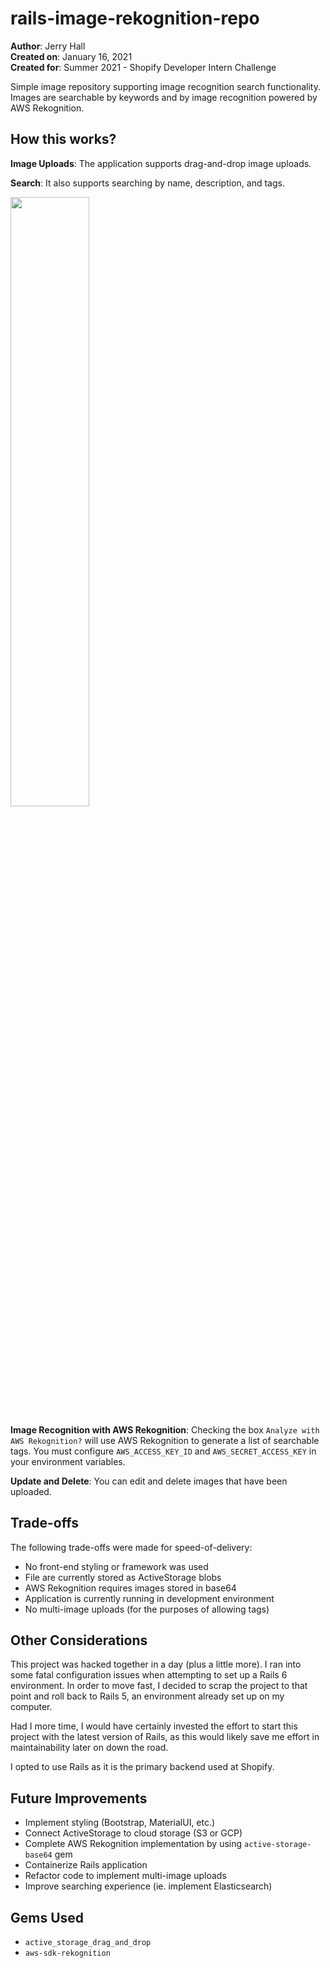 # rails-image-rekognition-repo
**Author**: Jerry Hall    
**Created on**: January 16, 2021  
**Created for**: Summer 2021 - Shopify Developer Intern Challenge

Simple image repository supporting image recognition search functionality. Images are searchable by keywords and by image recognition powered by AWS Rekognition. 

## How this works?
**Image Uploads**:
The application supports drag-and-drop image uploads. 

**Search**:
It also supports searching by name, description, and tags.

<img src="readme-assets/image-upload-search.gif" width="50%" />

**Image Recognition with AWS Rekognition**:
Checking the box `Analyze with AWS Rekognition?` will use AWS Rekognition to generate a list of searchable tags. You must configure `AWS_ACCESS_KEY_ID` and `AWS_SECRET_ACCESS_KEY` in your environment variables.

**Update and Delete**:
You can edit and delete images that have been uploaded.

## Trade-offs
The following trade-offs were made for speed-of-delivery:
- No front-end styling or framework was used
- File are currently stored as ActiveStorage blobs
- AWS Rekognition requires images stored in base64
- Application is currently running in development environment
- No multi-image uploads (for the purposes of allowing tags)

## Other Considerations
This project was hacked together in a day (plus a little more). I ran into some fatal configuration issues when attempting to set up a Rails 6 environment. In order to move fast, I decided to scrap the project to that point and roll back to Rails 5, an environment already set up on my computer.

Had I more time, I would have certainly invested the effort to start this project with the latest version of Rails, as this would likely save me effort in maintainability later on down the road.

I opted to use Rails as it is the primary backend used at Shopify. 
## Future Improvements
- Implement styling (Bootstrap, MaterialUI, etc.)
- Connect ActiveStorage to cloud storage (S3 or GCP)
- Complete AWS Rekognition implementation by using `active-storage-base64` gem 
- Containerize Rails application
- Refactor code to implement multi-image uploads
- Improve searching experience (ie. implement Elasticsearch)

## Gems Used
- `active_storage_drag_and_drop`
- `aws-sdk-rekognition`